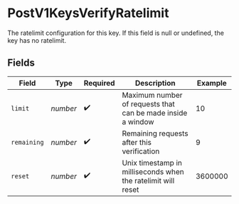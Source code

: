 # PostV1KeysVerifyRatelimit

The ratelimit configuration for this key. If this field is null or undefined, the key has no ratelimit.


## Fields

| Field                                                        | Type                                                         | Required                                                     | Description                                                  | Example                                                      |
| ------------------------------------------------------------ | ------------------------------------------------------------ | ------------------------------------------------------------ | ------------------------------------------------------------ | ------------------------------------------------------------ |
| `limit`                                                      | *number*                                                     | :heavy_check_mark:                                           | Maximum number of requests that can be made inside a window  | 10                                                           |
| `remaining`                                                  | *number*                                                     | :heavy_check_mark:                                           | Remaining requests after this verification                   | 9                                                            |
| `reset`                                                      | *number*                                                     | :heavy_check_mark:                                           | Unix timestamp in milliseconds when the ratelimit will reset | 3600000                                                      |